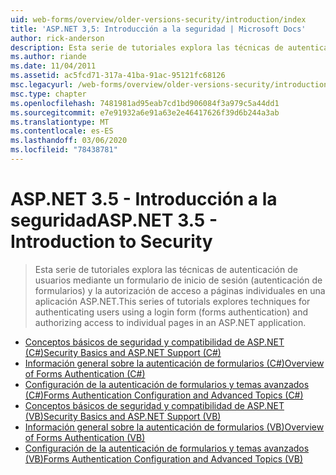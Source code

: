 ```yaml
---
uid: web-forms/overview/older-versions-security/introduction/index
title: 'ASP.NET 3,5: Introducción a la seguridad | Microsoft Docs'
author: rick-anderson
description: Esta serie de tutoriales explora las técnicas de autenticación de usuarios mediante un formulario de inicio de sesión (autenticación de formularios) y la autorización de acceso a páginas individuales en...
ms.author: riande
ms.date: 11/04/2011
ms.assetid: ac5fcd71-317a-41ba-91ac-95121fc68126
msc.legacyurl: /web-forms/overview/older-versions-security/introduction
msc.type: chapter
ms.openlocfilehash: 7481981ad95eab7cd1bd906084f3a979c5a44dd1
ms.sourcegitcommit: e7e91932a6e91a63e2e46417626f39d6b244a3ab
ms.translationtype: MT
ms.contentlocale: es-ES
ms.lasthandoff: 03/06/2020
ms.locfileid: "78438781"
---
```

# <a name="aspnet-35---introduction-to-security"></a><span data-ttu-id="da1b0-103">ASP.NET 3.5 - Introducción a la seguridad</span><span class="sxs-lookup"><span data-stu-id="da1b0-103">ASP.NET 3.5 - Introduction to Security</span></span>

> <span data-ttu-id="da1b0-104">Esta serie de tutoriales explora las técnicas de autenticación de usuarios mediante un formulario de inicio de sesión (autenticación de formularios) y la autorización de acceso a páginas individuales en una aplicación ASP.NET.</span><span class="sxs-lookup"><span data-stu-id="da1b0-104">This series of tutorials explores techniques for authenticating users using a login form (forms authentication) and authorizing access to individual pages in an ASP.NET application.</span></span>

- [<span data-ttu-id="da1b0-105">Conceptos básicos de seguridad y compatibilidad de ASP.NET (C#)</span><span class="sxs-lookup"><span data-stu-id="da1b0-105">Security Basics and ASP.NET Support (C#)</span></span>](security-basics-and-asp-net-support-cs.md)
- [<span data-ttu-id="da1b0-106">Información general sobre la autenticación de formularios (C#)</span><span class="sxs-lookup"><span data-stu-id="da1b0-106">Overview of Forms Authentication (C#)</span></span>](an-overview-of-forms-authentication-cs.md)
- [<span data-ttu-id="da1b0-107">Configuración de la autenticación de formularios y temas avanzados (C#)</span><span class="sxs-lookup"><span data-stu-id="da1b0-107">Forms Authentication Configuration and Advanced Topics (C#)</span></span>](forms-authentication-configuration-and-advanced-topics-cs.md)
- [<span data-ttu-id="da1b0-108">Conceptos básicos de seguridad y compatibilidad de ASP.NET (VB)</span><span class="sxs-lookup"><span data-stu-id="da1b0-108">Security Basics and ASP.NET Support (VB)</span></span>](security-basics-and-asp-net-support-vb.md)
- [<span data-ttu-id="da1b0-109">Información general sobre la autenticación de formularios (VB)</span><span class="sxs-lookup"><span data-stu-id="da1b0-109">Overview of Forms Authentication (VB)</span></span>](an-overview-of-forms-authentication-vb.md)
- [<span data-ttu-id="da1b0-110">Configuración de la autenticación de formularios y temas avanzados (VB)</span><span class="sxs-lookup"><span data-stu-id="da1b0-110">Forms Authentication Configuration and Advanced Topics (VB)</span></span>](forms-authentication-configuration-and-advanced-topics-vb.md)
